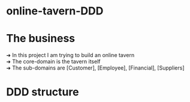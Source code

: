 # online-tavern-DDD

# The business

➜ In this project I am trying to build an online tavern <br>
➜ The core-domain is the tavern itself<br>
➜ The sub-domains are [Customer], [Employee], [Financial], [Suppliers]<br>

# DDD structure
